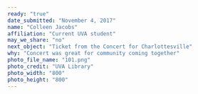 ```yaml
---
ready: "true"
date_submitted: "November 4, 2017"
name: "Colleen Jacobs"
affiliation: "Current UVA student"
may_we_share: "no"
next_object: "Ticket from the Concert for Charlottesville"
why: "Concert was great for community coming together"
photo_file_name: "101.png"
photo_credit: "UVA Library"
photo_width: "800"
photo_height: "800"
---
```

